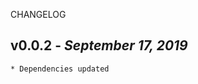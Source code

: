 <!--
changelogUtils.file is auto-generated using the monorepo-scripts package. Don't edit directly.
Edit the package's CHANGELOG.json file only.
-->

CHANGELOG

## v0.0.2 - _September 17, 2019_

    * Dependencies updated
